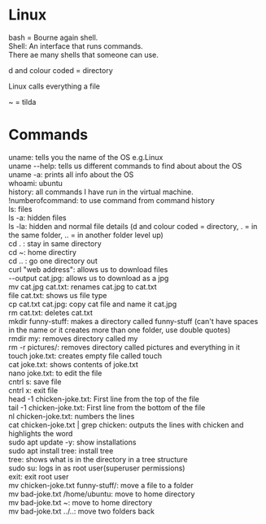 # Linux

bash = Bourne again shell.<br>
Shell: An interface that runs commands.<br>
There ae many shells that someone can use.<br>

d and colour coded = directory

Linux calls everything a file

~ = tilda


# Commands

uname: tells you the name of the OS e.g.Linux<br>
uname --help: tells us different commands to find about about the OS<br>
uname -a: prints all info about the OS<br>
whoami: ubuntu<br>
history: all commands I have run in the virtual machine.<br>
!numberofcommand: to use command from command history<br>
ls: files<br>
ls -a: hidden files<br>
ls -la: hidden and normal file details (d and colour coded = directory, . = in the same folder, .. = in another folder level up)<br>
cd . : stay in same directory<br>
cd ~: home directiry<br>
cd .. : go one directory out<br>
curl "web address": allows us to download files<br>
--output cat.jpg: allows us to download as a jpg<br>
mv cat.jpg cat.txt: renames cat.jpg to cat.txt<br>
file cat.txt: shows us file type<br>
cp cat.txt cat.jpg: copy cat file and name it cat.jpg<br>
rm cat.txt: deletes cat.txt<br>
mkdir funny-stuff: makes a directory called funny-stuff (can't have spaces in the name or it creates more than one folder, use double quotes)<br>
rmdir my: removes directory called my<br>
rm -r pictures/: removes directory called pictures and everything in it<br>
touch joke.txt: creates empty file called touch<br>
cat joke.txt: shows contents of joke.txt<br>
nano joke.txt: to edit the file<br>
cntrl s: save file<br>
cntrl x: exit file<br>
head -1 chicken-joke.txt: First line from the top of the file<br>
tail -1 chicken-joke.txt: First line from the bottom of the file<br>
nl chicken-joke.txt: numbers the lines<br>
cat chicken-joke.txt | grep chicken: outputs the lines with chicken and highlights the word<br>
sudo apt update -y: show installations<br>
sudo apt install tree: install tree<br>
tree: shows what is in the directory in a tree structure<br>
sudo su: logs in as root user(superuser permissions)<br>
exit: exit root user<br>
mv chicken-joke.txt funny-stuff/: move a file to a folder<br>
mv bad-joke.txt /home/ubuntu: move to home directory<br>
mv bad-joke.txt ~:  move to home directory<br>
mv bad-joke.txt ../..: move two folders back<br>
